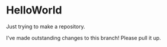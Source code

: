 # HelloWorld
Just trying to make a repository.


I've made outstanding changes to this branch! Please pull it up.
